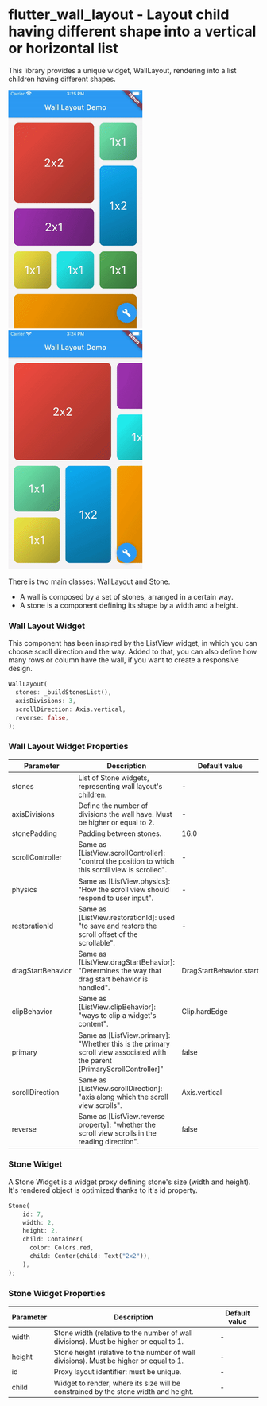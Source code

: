 # flutter_wall_layout - Layout child having different shape into a vertical or horizontal list
This library provides a unique widget, WallLayout, rendering into a list children having different shapes.

![](doc/wall_layout_vertical.gif) ![](doc/wall_layout_horizontal.gif)


There is two main classes: WallLayout and Stone. 
- A wall is composed by a set of stones, arranged in a certain way.
- A stone is a component defining its shape by a width and a height.

### Wall Layout Widget

This component has been inspired by the ListView widget, in which you can choose scroll direction and the way.
Added to that, you can also define how many rows or column have the wall, if you want to create a responsive design.
```dart
WallLayout(
  stones: _buildStonesList(),
  axisDivisions: 3,
  scrollDirection: Axis.vertical,
  reverse: false,
);
```

### Wall Layout Widget Properties

| Parameter          | Description                                       | Default value  |
| ------------------ | ------------------------------------------------- | -------------- |
| stones             | List of Stone widgets, representing wall layout's children. | -                       |
| axisDivisions      | Define the number of divisions the wall have. Must be higher or equal to 2. | -                       |
| stonePadding       | Padding between stones. | 16.0                    |
| scrollController   | Same as [ListView.scrollController]: "control the position to which this scroll view is scrolled". | -                       |
| physics            | Same as [ListView.physics]: "How the scroll view should respond to user input". | -                       |
| restorationId      | Same as [ListView.restorationId]: used "to save and restore the scroll offset of the scrollable". | -                       |
| dragStartBehavior  | Same as [ListView.dragStartBehavior]: "Determines the way that drag start behavior is handled". | DragStartBehavior.start |
| clipBehavior       | Same as [ListView.clipBehavior]: "ways to clip a widget's content". | Clip.hardEdge           |
| primary            | Same as [ListView.primary]: "Whether this is the primary scroll view associated with the parent [PrimaryScrollController]" | false                   |
| scrollDirection    | Same as [ListView.scrollDirection]: "axis along which the scroll view scrolls". | Axis.vertical           |
| reverse            | Same as [ListView.reverse property]: "whether the scroll view scrolls in the reading direction". | false                   |

### Stone Widget

A Stone Widget is a widget proxy defining stone's size (width and height).
It's rendered object is optimized thanks to it's id property.

```dart
Stone(
    id: 7,
    width: 2,
    height: 2,
    child: Container(
      color: Colors.red,
      child: Center(child: Text("2x2")),
    ),
);
 ```

### Stone Widget Properties

| Parameter | Description                                             | Default value |
| --------- | ------------------------------------------------------- | ------------- |
| width     | Stone width (relative to the number of wall divisions). Must be higher or equal to 1. | -             |
| height    | Stone height (relative to the number of wall divisions). Must be higher or equal to 1. | -             |
| id        | Proxy layout identifier: must be unique. | -             |
| child     | Widget to render, where its size will be constrained by the stone width and height. | -             |